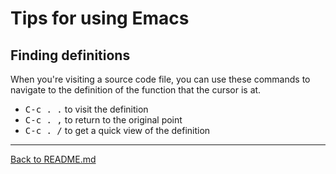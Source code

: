 Tips for using Emacs
====================

Finding definitions
-------------------

When you're visiting a source code file, you can use these commands to navigate to the definition of the function that
the cursor is at.

* <kbd>C-c . .</kbd> to visit the definition
* <kbd>C-c . ,</kbd> to return to the original point
* <kbd>C-c . /</kbd> to get a quick view of the definition

---

[Back to README.md](https://github.com/mwolson/emacs-shared#documentation)
